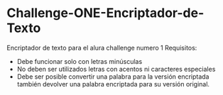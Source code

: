 # Challenge-ONE-Encriptador-de-Texto
Encriptador de texto para el alura challenge numero 1 
Requisitos:
- Debe funcionar solo con letras minúsculas
- No deben ser utilizados letras con acentos ni caracteres especiales
- Debe ser posible convertir una palabra para la versión encriptada también devolver una palabra encriptada para su versión original.
